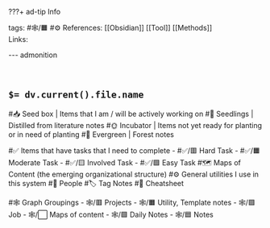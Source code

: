 ???+ ad-tip Info

tags: #🕸️/🟧️ #⚙️ 
References: [[Obsidian]] [[Tool]] [[Methods]]  
Links: 

--- admonition


<br>

## `$= dv.current().file.name`

#📥️ Seed box | Items that I am / will be actively working on
#🌱️ Seedlings | Distilled from literature notes
#🌞️ Incubator | Items not yet ready for planting or in need of planting
#🌲️ Evergreen | Forest notes

#✅️ Items that have tasks that I need to complete
    -   #✅️/🟥️ Hard Task
    -   #✅️/🟧️️ Moderate Task
    -   #✅️/🟨️ Involved Task
    -   #✅️/🟩️️ Easy Task
#🗺️ Maps of Content (the emerging organizational structure)
#⚙️ General utilities I use in this system
#👥️ People
#🏷️ Tag Notes
#📜️ Cheatsheet

#🕸️ Graph Groupings
	-   🕸️/🟥️ Projects
	-   🕸️/🟧️ Utility, Template notes
	-   🕸️/🟪 Job 
	-   🕸️/⬜ Maps of content
	-   🕸️/🟩️ Daily Notes
	-   🕸️/🟦 Notes


